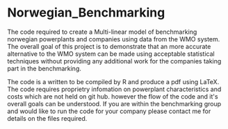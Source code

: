 # Norwegian_Benchmarking
The code required to create a Multi-linear model of benchmarking norwegian powerplants and companies using data from the WMO system. The overall goal of this project is to demonstrate that an more accurate alternative to the WMO system can be made using acceptable statistical techniques without providing any additional work for the companies taking part in the benchmarking.

The code is a written to be compiled by R and produce a pdf using LaTeX. The code requires proprietry infomation on powerplant characteristics and costs which are not held on git hub. however the flow of the code and it's overall goals can  be understood. If you are within the benchmarking group and would like to run the code for your company please contact me for details on the files required.
